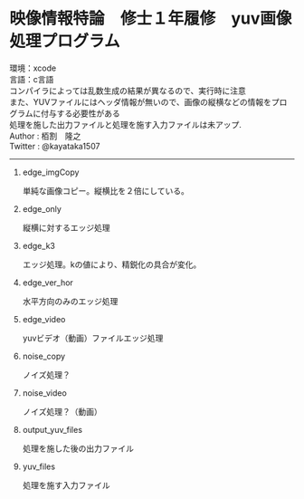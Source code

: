 映像情報特論　修士１年履修　yuv画像処理プログラム
=============================
環境：xcode  
言語：c言語  
コンパイラによっては乱数生成の結果が異なるので、実行時に注意    
また、YUVファイルにはヘッダ情報が無いので、画像の縦横などの情報をプログラムに付与する必要性がある   
処理を施した出力ファイルと処理を施す入力ファイルは未アップ.  
Author : 栢割　隆之  
Twitter : @kayataka1507  

-------------------------  
<ol>
  <li>edge_imgCopy</li>
  <p>単純な画像コピー。縦横比を２倍にしている。</p>

  <li>edge_only</li>
  <p>縦横に対するエッジ処理</p>
  
  <li>edge_k3</li>
  <p>エッジ処理。kの値により、精鋭化の具合が変化。</p>
  
  <li>edge_ver_hor</li>
  <p>水平方向のみのエッジ処理</p>
  
  <li>edge_video</li>
  <p>yuvビデオ（動画）ファイルエッジ処理</p>
  
  <li>noise_copy</li>
  <p>ノイズ処理？</p>
  
  <li>noise_video</li>
  <p>ノイズ処理？（動画）</p>
  
  <li>output_yuv_files</li>
  <p>処理を施した後の出力ファイル</p>
  
  <li>yuv_files</li>
  <p>処理を施す入力ファイル</p>
</ol>

